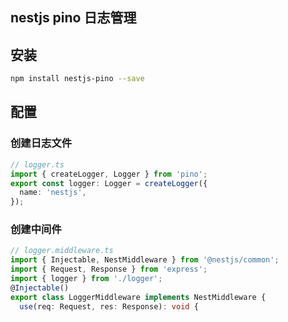 ## nestjs pino 日志管理

## 安装

```bash
npm install nestjs-pino --save
```

## 配置

### 创建日志文件

```typescript
// logger.ts
import { createLogger, Logger } from 'pino';
export const logger: Logger = createLogger({
  name: 'nestjs',
});
```

### 创建中间件

```typescript
// logger.middleware.ts
import { Injectable, NestMiddleware } from '@nestjs/common';
import { Request, Response } from 'express';
import { logger } from './logger';
@Injectable()
export class LoggerMiddleware implements NestMiddleware {
  use(req: Request, res: Response): void {
```
